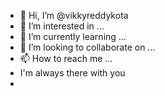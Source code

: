 - 👋 Hi, I’m @vikkyreddykota
- 👀 I’m interested in ...
- 🌱 I’m currently learning ...
- 💞️ I’m looking to collaborate on ...
- 📫 How to reach me ...
-    I'm always there with you
-    
<!---
vikkyreddykota/vikkyreddykota is a ✨ special ✨ repository because its `README.md` (this file) appears on your GitHub profile.
You can click the Preview link to take a look at your changes.
--->
